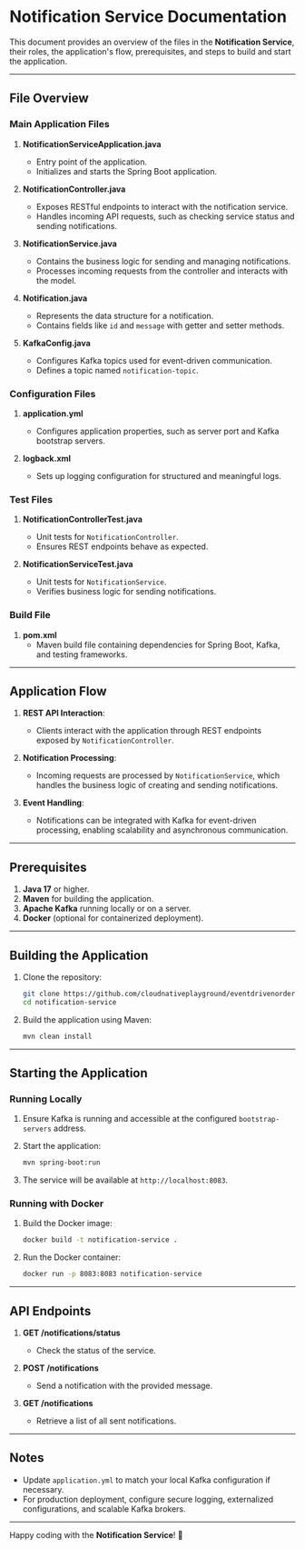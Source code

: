 # Notification Service Documentation

This document provides an overview of the files in the **Notification Service**, their roles, the application's flow, prerequisites, and steps to build and start the application.

---

## File Overview

### **Main Application Files**

1. **NotificationServiceApplication.java**
    - Entry point of the application.
    - Initializes and starts the Spring Boot application.

2. **NotificationController.java**
    - Exposes RESTful endpoints to interact with the notification service.
    - Handles incoming API requests, such as checking service status and sending notifications.

3. **NotificationService.java**
    - Contains the business logic for sending and managing notifications.
    - Processes incoming requests from the controller and interacts with the model.

4. **Notification.java**
    - Represents the data structure for a notification.
    - Contains fields like `id` and `message` with getter and setter methods.

5. **KafkaConfig.java**
    - Configures Kafka topics used for event-driven communication.
    - Defines a topic named `notification-topic`.

### **Configuration Files**

1. **application.yml**
    - Configures application properties, such as server port and Kafka bootstrap servers.

2. **logback.xml**
    - Sets up logging configuration for structured and meaningful logs.

### **Test Files**

1. **NotificationControllerTest.java**
    - Unit tests for `NotificationController`.
    - Ensures REST endpoints behave as expected.

2. **NotificationServiceTest.java**
    - Unit tests for `NotificationService`.
    - Verifies business logic for sending notifications.

### **Build File**

1. **pom.xml**
    - Maven build file containing dependencies for Spring Boot, Kafka, and testing frameworks.

---

## Application Flow

1. **REST API Interaction**:
    - Clients interact with the application through REST endpoints exposed by `NotificationController`.

2. **Notification Processing**:
    - Incoming requests are processed by `NotificationService`, which handles the business logic of creating and sending notifications.

3. **Event Handling**:
    - Notifications can be integrated with Kafka for event-driven processing, enabling scalability and asynchronous communication.

---

## Prerequisites

1. **Java 17** or higher.
2. **Maven** for building the application.
3. **Apache Kafka** running locally or on a server.
4. **Docker** (optional for containerized deployment).

---

## Building the Application

1. Clone the repository:
   ```bash
   git clone https://github.com/cloudnativeplayground/eventdrivenordersystem.git
   cd notification-service
   ```

2. Build the application using Maven:
   ```bash
   mvn clean install
   ```

---

## Starting the Application

### Running Locally

1. Ensure Kafka is running and accessible at the configured `bootstrap-servers` address.

2. Start the application:
   ```bash
   mvn spring-boot:run
   ```

3. The service will be available at `http://localhost:8083`.

### Running with Docker

1. Build the Docker image:
   ```bash
   docker build -t notification-service .
   ```

2. Run the Docker container:
   ```bash
   docker run -p 8083:8083 notification-service
   ```

---

## API Endpoints

1. **GET /notifications/status**
    - Check the status of the service.

2. **POST /notifications**
    - Send a notification with the provided message.

3. **GET /notifications**
    - Retrieve a list of all sent notifications.

---

## Notes

- Update `application.yml` to match your local Kafka configuration if necessary.
- For production deployment, configure secure logging, externalized configurations, and scalable Kafka brokers.

---

Happy coding with the **Notification Service**! 🚀